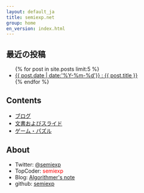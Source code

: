 ```yaml
---
layout: default_ja
title: semiexp.net
group: home
en_version: index.html
---
```

## 最近の投稿
<ul>
{% for post in site.posts limit:5 %}
  <li>
    <a href="{{relative}}{{ post.url | replace_first:'/',''}}">{{ post.date | date:'%Y-%m-%d'}} : {{ post.title }}</a>
  </li>
{% endfor %}
</ul>

## Contents
- [ブログ](blog/index_ja.html)
- [文書およびスライド](docs/index_ja.html)
- [ゲーム・パズル](games/index_ja.html)

## About
- Twitter: [@semiexp](https://twitter.com/semiexp)
- TopCoder: <span style="color:red">semiexp</span>
- Blog: [Algorithmer's note](http://d.hatena.ne.jp/semiexp/)
- github: [semiexp](https://github.com/semiexp/)
